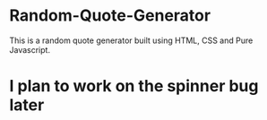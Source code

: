 # Random-Quote-Generator
This is a random quote generator built using HTML, CSS and Pure Javascript. 

# I plan to work on the spinner bug later

